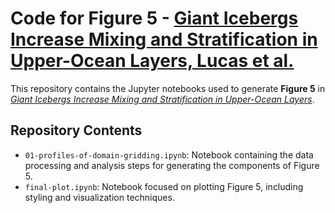 # Code for Figure 5 - [Giant Icebergs Increase Mixing and Stratification in Upper-Ocean Layers, Lucas et al.](https://www.researchsquare.com/article/rs-4425629/v1)

This repository contains the Jupyter notebooks used to generate **Figure 5** in [*Giant Icebergs Increase Mixing and Stratification in Upper-Ocean Layers*](https://www.researchsquare.com/article/rs-4425629/v1).

## Repository Contents

- `01-profiles-of-domain-gridding.ipynb`: Notebook containing the data processing and analysis steps for generating the components of Figure 5.
- `final-plot.ipynb`: Notebook focused on plotting Figure 5, including styling and visualization techniques.
